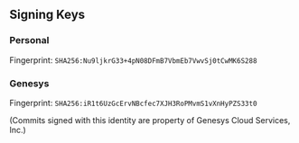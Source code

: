 ## Signing Keys

### Personal
Fingerprint: `SHA256:Nu9ljkrG33+4pN08DFmB7VbmEb7VwvSj0tCwMK6S288`

### Genesys
Fingerprint: `SHA256:iR1t6UzGcErvNBcfec7XJH3RoPMvmS1vXnHyPZS33t0`

(Commits signed with this identity are property of Genesys Cloud Services, Inc.)
